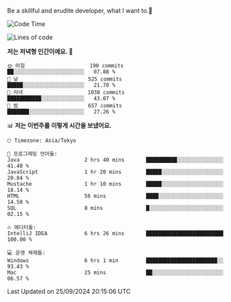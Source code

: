 Be a skillful and erudite developer, what I want to.👶

<!--START_SECTION:waka-->
![Code Time](http://img.shields.io/badge/Code%20Time-1%2C286%20hrs%2052%20mins-blue)

![Lines of code](https://img.shields.io/badge/%EC%A0%80%EB%8A%94%20%EC%97%AC%ED%83%9C%EA%B9%8C%EC%A7%80%20-879.3%20thousand%20%EC%A4%84%EC%9D%98%20%EC%BD%94%EB%93%9C%EB%A5%BC%20%EC%9E%91%EC%84%B1%ED%96%88%EC%96%B4%EC%9A%94.-blue)

**저는 저녁형 인간이에요. 🦉** 

```text
🌞 아침                     190 commits         ██░░░░░░░░░░░░░░░░░░░░░░░   07.88 % 
🌆 낮　                     525 commits         █████░░░░░░░░░░░░░░░░░░░░   21.78 % 
🌃 저녁                     1038 commits        ███████████░░░░░░░░░░░░░░   43.07 % 
🌙 밤　                     657 commits         ███████░░░░░░░░░░░░░░░░░░   27.26 % 
```


📊 **저는 이번주를 이렇게 시간을 보냈어요.** 

```text
🕑︎ Timezone: Asia/Tokyo

💬 프로그래밍 언어들: 
Java                     2 hrs 40 mins       ██████████░░░░░░░░░░░░░░░   41.48 % 
JavaScript               1 hr 20 mins        █████░░░░░░░░░░░░░░░░░░░░   20.84 % 
Mustache                 1 hr 10 mins        █████░░░░░░░░░░░░░░░░░░░░   18.14 % 
HTML                     56 mins             ████░░░░░░░░░░░░░░░░░░░░░   14.50 % 
SQL                      8 mins              █░░░░░░░░░░░░░░░░░░░░░░░░   02.15 % 

🔥 에디터들: 
IntelliJ IDEA            6 hrs 26 mins       █████████████████████████   100.00 % 

💻 운영 체제들: 
Windows                  6 hrs 1 min         ███████████████████████░░   93.43 % 
Mac                      25 mins             ██░░░░░░░░░░░░░░░░░░░░░░░   06.57 % 
```


 Last Updated on 25/09/2024 20:15:06 UTC
<!--END_SECTION:waka-->

